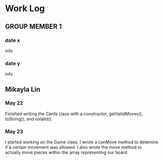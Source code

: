 # Work Log

## GROUP MEMBER 1

### date x

info

### date y

info


## Mikayla Lin

### May 22

Finished writing the Cards class with a constructor, getValidMoves(), toString(), and isValid().

### May 23

I started working on the Game class. I wrote a canMove method to detemine if a certain movement was allowed. I also wrote the move method to actually move pieces within the array representing our board.

